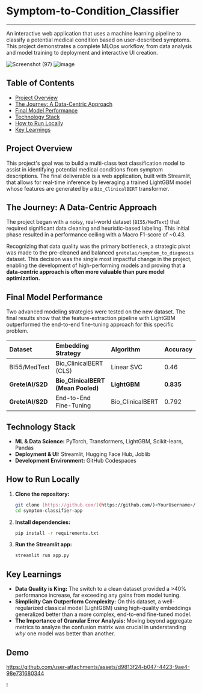 # Symptom-to-Condition_Classifier
---
An interactive web application that uses a machine learning pipeline to classify a potential medical condition based on user-described symptoms. This project demonstrates a complete MLOps workflow, from data analysis and model training to deployment and interactive UI creation.

![Screenshot (97)](https://github.com/user-attachments/assets/183952c1-d23d-4301-9c6e-c62140ec880e)
![image](https://github.com/user-attachments/assets/bb2e2b6a-6d72-48ea-8a94-68b38cf6dffa)


## Table of Contents
- [Project Overview](#project-overview)
- [The Journey: A Data-Centric Approach](#the-journey-a-data-centric-approach)
- [Final Model Performance](#final-model-performance)
- [Technology Stack](#technology-stack)
- [How to Run Locally](#how-to-run-locally)
- [Key Learnings](#key-learnings)

## Project Overview

This project's goal was to build a multi-class text classification model to assist in identifying potential medical conditions from symptom descriptions. The final deliverable is a web application, built with Streamlit, that allows for real-time inference by leveraging a trained LightGBM model whose features are generated by a `Bio_ClinicalBERT` transformer.

## The Journey: A Data-Centric Approach

The project began with a noisy, real-world dataset (`BI55/MedText`) that required significant data cleaning and heuristic-based labeling. This initial phase resulted in a performance ceiling with a Macro F1-score of ~0.43.

Recognizing that data quality was the primary bottleneck, a strategic pivot was made to the pre-cleaned and balanced `gretelai/symptom_to_diagnosis` dataset. This decision was the single most impactful change in the project, enabling the development of high-performing models and proving that **a data-centric approach is often more valuable than pure model optimization.**

## Final Model Performance

Two advanced modeling strategies were tested on the new dataset. The final results show that the feature-extraction pipeline with LightGBM outperformed the end-to-end fine-tuning approach for this specific problem.

| **Dataset** | **Embedding Strategy** | **Algorithm** | **Accuracy** | **Macro F1** |
| :--------------- | :------------------------------- | :----------------- | :----------- | :----------- |
| BI55/MedText     | Bio_ClinicalBERT (CLS)           | Linear SVC         | 0.46         | 0.43         |
| **GretelAI/S2D** | **Bio_ClinicalBERT (Mean Pooled)** | **LightGBM** | **0.835** | **0.834** |
| **GretelAI/S2D** | End-to-End Fine-Tuning           | Bio_ClinicalBERT   | 0.792        | 0.764        |


## Technology Stack

- **ML & Data Science:** PyTorch, Transformers, LightGBM, Scikit-learn, Pandas
- **Deployment & UI:** Streamlit, Hugging Face Hub, Joblib
- **Development Environment:** GitHub Codespaces

## How to Run Locally

1.  **Clone the repository:**
    ```bash
    git clone [https://github.com/](https://github.com/)<YourUsername>/symptom-classifier-app.git
    cd symptom-classifier-app
    ```

2.  **Install dependencies:**
    ```bash
    pip install -r requirements.txt
    ```

3.  **Run the Streamlit app:**
    ```bash
    streamlit run app.py
    ```

## Key Learnings

- **Data Quality is King:** The switch to a clean dataset provided a >40% performance increase, far exceeding any gains from model tuning.
- **Simplicity Can Outperform Complexity:** On this dataset, a well-regularized classical model (LightGBM) using high-quality embeddings generalized better than a more complex, end-to-end fine-tuned model.
- **The Importance of Granular Error Analysis:** Moving beyond aggregate metrics to analyze the confusion matrix was crucial in understanding *why* one model was better than another.

## Demo

https://github.com/user-attachments/assets/d9813f24-b047-4423-9ae4-98e731680344


!
